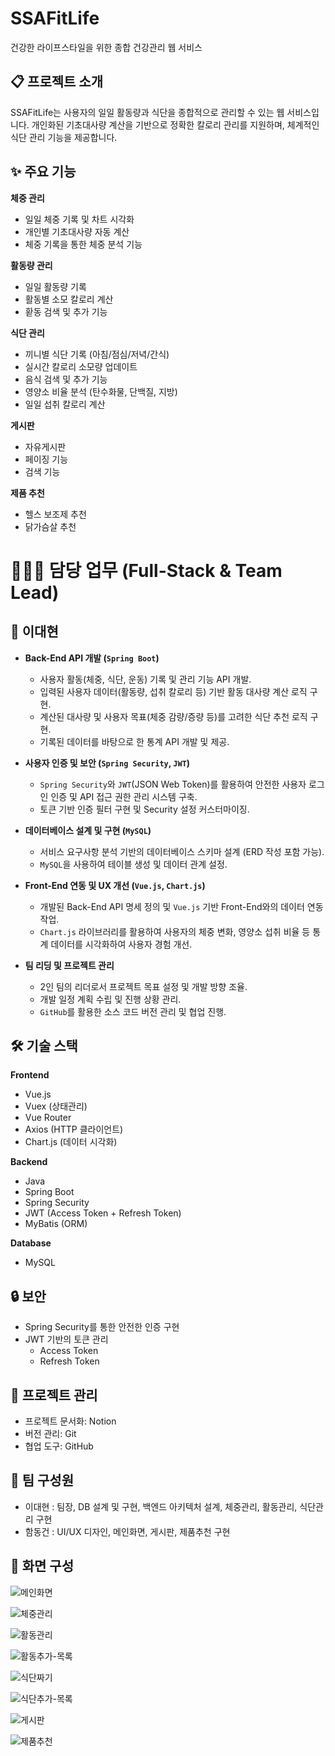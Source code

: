 # SSAFitLife
 
건강한 라이프스타일을 위한 종합 건강관리 웹 서비스

## 📋 프로젝트 소개

SSAFitLife는 사용자의 일일 활동량과 식단을 종합적으로 관리할 수 있는 웹 서비스입니다. 개인화된 기초대사량 계산을 기반으로 정확한 칼로리 관리를 지원하며, 체계적인 식단 관리 기능을 제공합니다.

## ✨ 주요 기능

**체중 관리**
- 일일 체중 기록 및 차트 시각화
- 개인별 기초대사량 자동 계산
- 체중 기록을 통한 체중 분석 기능

**활동량 관리**
- 일일 활동량 기록
- 활동별 소모 칼로리 계산
- 홛동 검색 및 추가 기능


**식단 관리**
- 끼니별 식단 기록 (아침/점심/저녁/간식)
- 실시간 칼로리 소모량 업데이트
- 음식 검색 및 추가 기능
- 영양소 비율 분석 (탄수화물, 단백질, 지방)
- 일일 섭취 칼로리 계산

**게시판**
- 자유게시판
- 페이징 기능
- 검색 기능

**제품 추천**
- 헬스 보조제 추천
- 닭가슴살 추천

# 👨🏻‍💻 담당 업무 (Full-Stack & Team Lead)

## :bust_in_silhouette: 이대현

* **Back-End API 개발 (`Spring Boot`)**
    * 사용자 활동(체중, 식단, 운동) 기록 및 관리 기능 API 개발.
    * 입력된 사용자 데이터(활동량, 섭취 칼로리 등) 기반 활동 대사량 계산 로직 구현.
    * 계산된 대사량 및 사용자 목표(체중 감량/증량 등)를 고려한 식단 추천 로직 구현.
    * 기록된 데이터를 바탕으로 한 통계 API 개발 및 제공.

* **사용자 인증 및 보안 (`Spring Security`, `JWT`)**
    * `Spring Security`와 `JWT`(JSON Web Token)를 활용하여 안전한 사용자 로그인 인증 및 API 접근 권한 관리 시스템 구축.
    * 토큰 기반 인증 필터 구현 및 Security 설정 커스터마이징.

* **데이터베이스 설계 및 구현 (`MySQL`)**
    * 서비스 요구사항 분석 기반의 데이터베이스 스키마 설계 (ERD 작성 포함 가능).
    * `MySQL`을 사용하여 테이블 생성 및 데이터 관계 설정.

* **Front-End 연동 및 UX 개선 (`Vue.js`, `Chart.js`)**
    * 개발된 Back-End API 명세 정의 및 `Vue.js` 기반 Front-End와의 데이터 연동 작업.
    * `Chart.js` 라이브러리를 활용하여 사용자의 체중 변화, 영양소 섭취 비율 등 통계 데이터를 시각화하여 사용자 경험 개선.

* **팀 리딩 및 프로젝트 관리**
    * 2인 팀의 리더로서 프로젝트 목표 설정 및 개발 방향 조율.
    * 개발 일정 계획 수립 및 진행 상황 관리.
    * `GitHub`를 활용한 소스 코드 버전 관리 및 협업 진행.

## 🛠 기술 스택

**Frontend**
- Vue.js
- Vuex (상태관리)
- Vue Router
- Axios (HTTP 클라이언트)
- Chart.js (데이터 시각화)

**Backend**
- Java
- Spring Boot
- Spring Security
- JWT (Access Token + Refresh Token)
- MyBatis (ORM)

**Database**
- MySQL

## 🔒 보안

- Spring Security를 통한 안전한 인증 구현
- JWT 기반의 토큰 관리
  - Access Token
  - Refresh Token

## 📌 프로젝트 관리

- 프로젝트 문서화: Notion
- 버전 관리: Git
- 협업 도구: GitHub


## 👥 팀 구성원

- 이대현 : 팀장, DB 설계 및 구현, 백엔드 아키텍처 설계, 체중관리, 활동관리, 식단관리 구현
- 함동건 : UI/UX 디자인, 메인화면, 게시판, 제품추천 구현

## 📱 화면 구성

![메인화면](https://github.com/user-attachments/assets/36b4e2a8-9a31-4c80-85e1-58a285bdc2f5)

![체중관리](https://github.com/user-attachments/assets/de5c5513-fd8e-421c-89ee-06c33d4644d1)

![활동관리](https://github.com/user-attachments/assets/4715e55a-6bd1-4da0-82d9-0a5eb7e73950)

![활동추가-목록](https://github.com/user-attachments/assets/f4b7dbab-61e0-493b-bcb4-1e261812a1f2)

![식단짜기](https://github.com/user-attachments/assets/5c7d8276-009d-4337-892a-4d7d93833ae4)

![식단추가-목록](https://github.com/user-attachments/assets/4f88d577-6dd8-4728-8c21-0114d4a5c614)

![게시판](https://github.com/user-attachments/assets/69eba481-2140-4835-adcf-98284bd837ec)

![제품추천](https://github.com/user-attachments/assets/a230dd95-3b3c-420b-8842-31da89a2bd40)

